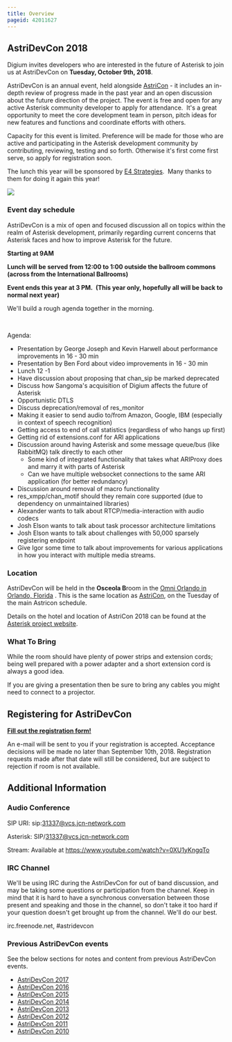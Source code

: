 ```yaml
---
title: Overview
pageid: 42011627
---
```


AstriDevCon 2018
----------------

Digium invites developers who are interested in the future of Asterisk to join us at AstriDevCon on **Tuesday, October 9th, 2018**.

AstriDevCon is an annual event, held alongside [AstriCon](http://www.asterisk.org/community/astricon-user-conference) - it includes an in-depth review of progress made in the past year and an open discussion about the future direction of the project. The event is free and open for any active Asterisk community developer to apply for attendance.  It's a great opportunity to meet the core development team in person, pitch ideas for new features and functions and coordinate efforts with others.

Capacity for this event is limited. Preference will be made for those who are active and participating in the Asterisk development community by contributing, reviewing, testing and so forth. Otherwise it's first come first serve, so apply for registration soon.

The lunch this year will be sponsored by [E4 Strategies](https://www.e4strategies.com/).  Many thanks to them for doing it again this year!

[![](image2019-9-26-16:32:35.png)](https://www.e4strategies.com/)

### Event day schedule

  
AstriDevCon is a mix of open and focused discussion all on topics within the realm of Asterisk development, primarily regarding current concerns that Asterisk faces and how to improve Asterisk for the future.

**Starting at 9AM**

**Lunch will be served from 12:00 to 1:00 outside the ballroom commons (across from the International Ballrooms)**

**Event ends this year at 3 PM.  (This year only, hopefully all will be back to normal next year)**

We'll build a rough agenda together in the morning.

 

Agenda:

* Presentation by George Joseph and Kevin Harwell about performance improvements in 16 - 30 min
* Presentation by Ben Ford about video improvements in 16 - 30 min
* Lunch 12 -1
* Have discussion about proposing that chan\_sip be marked deprecated
* Discuss how Sangoma's acquisition of Digium affects the future of Asterisk
* Opportunistic DTLS
* Discuss deprecation/removal of res\_monitor
* Making it easier to send audio to/from Amazon, Google, IBM (especially in context of speech recognition)
* Getting access to end of call statistics (regardless of who hangs up first)
* Getting rid of extensions.conf for ARI applications
* Discussion around having Asterisk and some message queue/bus (like RabbitMQ) talk directly to each other
	+ Some kind of integrated functionality that takes what ARIProxy does and marry it with parts of Asterisk
	+ Can we have multiple websocket connections to the same ARI application (for better redundancy)
* Discussion around removal of macro functionality
* res\_xmpp/chan\_motif should they remain core supported (due to dependency on unmaintained libraries)
* Alexander wants to talk about RTCP/media-interaction with audio codecs
* Josh Elson wants to talk about task processor architecture limitations
* Josh Elson wants to talk about challenges with 50,000 sparsely registering endpoint
* Give Igor some time to talk about improvements for various applications in how you interact with multiple media streams.
### Location

AstriDevCon will be held in the **Osceola B**room in the [Omni Orlando in Orlando, Florida](http://www.asterisk.org/community/astricon-user-conference/when-where) . This is the same location as [AstriCon](http://www.asterisk.org/community/astricon-user-conference/when-where), on the Tuesday of the main Astricon schedule.

Details on the hotel and location of AstriCon 2018 can be found at the [Asterisk project website](http://www.asterisk.org/community/astricon-user-conference).

### What To Bring

While the room should have plenty of power strips and extension cords; being well prepared with a power adapter and a short extension cord is always a good idea.

If you are giving a presentation then be sure to bring any cables you might need to connect to a projector.

Registering for AstriDevCon
---------------------------

**[Fill out the registration form!](https://docs.google.com/forms/d/e/1FAIpQLSeNGjEoWEH1_wR9MX_Zyl0qdoHWv-guFYqbbf4G0536S06iNQ/viewform?usp=sf_link)**

An e-mail will be sent to you if your registration is accepted. Acceptance decisions will be made no later than September 10th, 2018. Registration requests made after that date will still be considered, but are subject to rejection if room is not available.

Additional Information
----------------------

### Audio Conference

SIP URI: sip:31337@vcs.jcn-network.com

Asterisk: SIP/31337@vcs.jcn-network.com

Stream: Available at https://www.youtube.com/watch?v=0XU1yKngqTo

### IRC Channel

We'll be using IRC during the AstriDevCon for out of band discussion, and may be taking some questions or participation from the channel. Keep in mind that it is hard to have a synchronous conversation between those present and speaking and those in the channel, so don't take it too hard if your question doesn't get brought up from the channel. We'll do our best.

irc.freenode.net, #astridevcon

### Previous AstriDevCon events

See the below sections for notes and content from previous AstriDevCon events.

* [AstriDevCon 2017](/Development/Roadmap/AstriDevCon-2017)
* [AstriDevCon 2016](/Development/Roadmap/AstriDevCon-2016)
* [AstriDevCon 2015](/Development/Roadmap/AstriDevCon-2015)
* [AstriDevCon 2014](/Development/Roadmap/AstriDevCon-2014)
* [AstriDevCon 2013](/Development/Roadmap/AstriDevCon-2013)
* [AstriDevCon 2012](/Development/Roadmap/AstriDevCon-2012)
* [AstriDevCon 2011](/Development/Roadmap/AstriDevCon-2011)
* [AstriDevCon 2010](/Development/Roadmap/AstriDevCon-2010)
